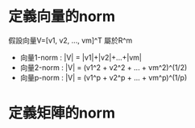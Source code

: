 定義向量的norm
===
假設向量V=[v1, v2, ..., vm]^T 屬於R^m
- 向量1-norm : |V| = |v1|+|v2|+...+|vm|
- 向量2-norm : |V| = (v1^2 + v2^2 + ... + vm^2)^(1/2)
- 向量p-norm : |V| = (v1^p + v2^p + ... + vm^p)^(1/p)

定義矩陣的norm
===
